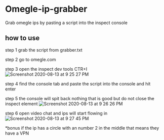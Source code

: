 # Omegle-ip-grabber
Grab omegle ips by pasting a script into the inspect console

## how to use 

step 1 
grab the script from grabber.txt

step 2 
go to omegle.com


step 3 
open the inspect dev tools CTR+I
![Screenshot 2020-08-13 at 9 25 27 PM](https://user-images.githubusercontent.com/67981768/90213785-89d7f880-ddab-11ea-9268-d39d48ffb706.png)


step 4
find the console tab and paste the script into the console and hit enter

step 5 
the console will spit back nothing that is good but do not close the inspect element 
![Screenshot 2020-08-13 at 9 26 26 PM](https://user-images.githubusercontent.com/67981768/90213836-a8d68a80-ddab-11ea-9647-42dd3789579b.png)


step 6 
open video chat and ips will start flowing in
![Screenshot 2020-08-13 at 9 27 45 PM](https://user-images.githubusercontent.com/67981768/90213921-dde2dd00-ddab-11ea-9fdb-ebceed13da38.png)

*bonus if the ip has a circle with an number 2 in the middle that means they have a VPN
